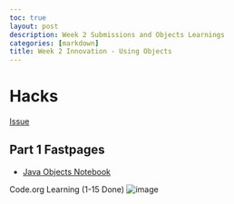 ```yaml
---
toc: true
layout: post
description: Week 2 Submissions and Objects Learnings
categories: [markdown]
title: Week 2 Innovation - Using Objects
---
```


# Hacks

[Issue](https://github.com/kar722/fastpages/issues/4)

## Part 1 Fastpages

- [Java Objects Notebook](https://kar722.github.io/fastpages/2022/09/04/Java--ObjectsJupyter-Notebook.html)

Code.org Learning (1-15 Done)
![image](https://user-images.githubusercontent.com/72475804/188256044-da17caf6-765a-4037-88ab-d347bae9feac.png)
